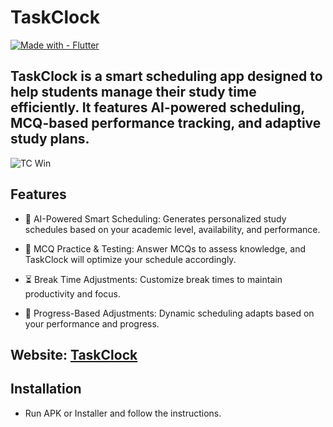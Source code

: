 # TaskClock

[![Made with - Flutter](https://img.shields.io/static/v1?label=Made+with&message=Flutter&color=1c8aeb)](https://)

## TaskClock is a smart scheduling app designed to help students manage their study time efficiently. It features AI-powered scheduling, MCQ-based performance tracking, and adaptive study plans.

![TC Win](https://github.com/user-attachments/assets/78e7afb0-b7f4-43e5-af9c-f13462e857b3)

## Features

- 📅 AI-Powered Smart Scheduling: Generates personalized study schedules based on your academic level, availability, and performance.

- 🧠 MCQ Practice & Testing: Answer MCQs to assess knowledge, and TaskClock will optimize your schedule accordingly.

- ⏳ Break Time Adjustments: Customize break times to maintain productivity and focus.

- 🔄 Progress-Based Adjustments: Dynamic scheduling adapts based on your performance and progress.

## Website: [TaskClock](https://eth4nplays.wixstudio.com/taskclock/)

## Installation

- Run APK or Installer and follow the instructions.
